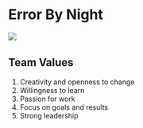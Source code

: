 # **Error By Night**

<img src="![](branding/team%20logo.png)" width="200">

## Team Values
1) Creativity and openness to change
2) Willingness to learn
3) Passion for work
4) Focus on goals and results
5) Strong leadership